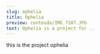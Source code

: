 ```yaml
---
slug: ophelia
title: Ophelia
preview: conteudo/IMG_7107.JPG
text: Ophelia is a project for ..
---
```

this is the project ophelia